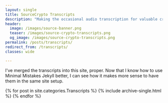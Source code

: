 ```yaml
---
layout: single
title: SourceCrypto Transcripts
description: "Making the occasional audio transcription for valuable crypto content."
header:
  image: /images/source-banner.png
  teaser: /images/source-crypto-transcripts.png
  og_image: /images/source-crypto-transcripts.png
permalink: /posts/transcripts/
redirect_from: /transcripts/
classes: wide

---
```


I've merged the transcripts into this site, proper. Now that I know how to use Minimal Mistakes Jekyll better, I can see how it makes more sense to have them in the same site setup.

{% for post in site.categories.Transcripts %}
  {% include archive-single.html %}
{% endfor %}
